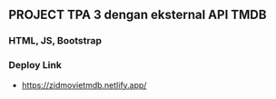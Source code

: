 ## PROJECT TPA 3 dengan eksternal API TMDB

### HTML, JS, Bootstrap

### Deploy Link
- https://zidmovietmdb.netlify.app/
